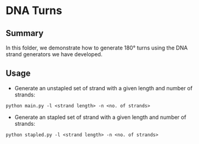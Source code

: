 # DNA Turns

## Summary

In this folder, we demonstrate how to generate 180&deg; turns using the DNA strand generators we have developed.

## Usage

- Generate an unstapled set of strand with a given length and number of strands:

```python main.py -l <strand length> -n <no. of strands>```

- Generate an stapled set of strand with a given length and number of strands:

```python stapled.py -l <strand length> -n <no. of strands>```